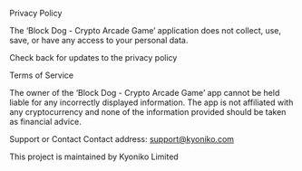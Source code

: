 Privacy Policy

The ‘Block Dog - Crypto Arcade Game’ application does not collect, use, save, or have any access to your personal data.

Check back for updates to the privacy policy

Terms of Service

The owner of the ‘Block Dog - Crypto Arcade Game’ app cannot be held liable for any incorrectly displayed information. The app is not affiliated with any cryptocurrency and none of the information provided should be taken as financial advice.

Support or Contact
Contact address: support@kyoniko.com

This project is maintained by Kyoniko Limited
